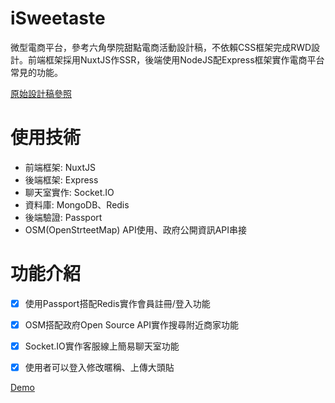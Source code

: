 # iSweetaste
微型電商平台，參考六角學院甜點電商活動設計稿，不依賴CSS框架完成RWD設計。前端框架採用NuxtJS作SSR，後端使用NodeJS配Express框架實作電商平台常見的功能。

<a href="https://xd.adobe.com/spec/934efdb7-a7e4-47d5-572e-efece0914f62-e57f/grid">原始設計稿參照</a>

# 使用技術

<ul>
  <li>前端框架: NuxtJS</li>
  <li>後端框架: Express</li>
  <li>聊天室實作: Socket.IO</li>
  <li>資料庫: MongoDB、Redis</li>
  <li>後端驗證: Passport</li>
  <li>OSM(OpenStrteetMap) API使用、政府公開資訊API串接</li>
</ul>

# 功能介紹

- [x] 使用Passport搭配Redis實作會員註冊/登入功能
- [x] OSM搭配政府Open Source API實作搜尋附近商家功能
- [x] Socket.IO實作客服線上簡易聊天室功能
- [x] 使用者可以登入修改暱稱、上傳大頭貼


<a href="https://jameslin-isweetaste.herokuapp.com/">Demo</a>
